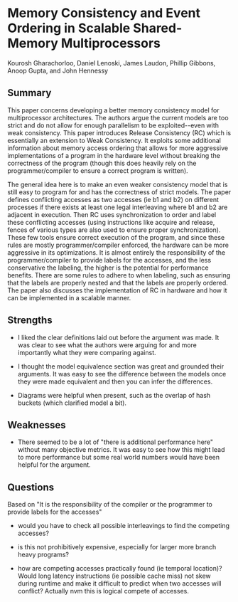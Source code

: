 # Memory Consistency and Event Ordering in Scalable Shared-Memory Multiprocessors
Kourosh Gharachorloo, Daniel Lenoski, James Laudon, Phillip Gibbons, Anoop Gupta, and John Hennessy

## Summary


This paper concerns developing a better memory consistency model for multiprocessor architectures. The authors argue the current models are too strict and do not allow for enough parallelism to be exploited--even with weak consistency. This paper introduces Release Consistency (RC) which is essentially an extension to Weak Consistency. It exploits some additional information about memory access ordering that allows for more aggressive implementations of a program in the hardware level without breaking the correctness of the program (though this does heavily rely on the programmer/compiler to ensure a correct program is written).

The general idea here is to make an even weaker consistency model that is still easy to program for and has the correctness of strict models. The paper defines conflicting accesses as two accesses (ie b1 and b2) on different processes if there exists at least one legal interleaving where b1 and b2 are adjacent in execution. Then RC uses synchronization to order and label these conflicting accesses (using instructions like acquire and release, fences of various types are also used to ensure proper synchronization). These few tools ensure correct execution of the program, and since these rules are mostly programmer/compiler enforced, the hardware can be more aggressive in its optimizations. It is almost entirely the responsibility of the programmer/compiler to provide labels for the accesses, and the less conservative the labeling, the higher is the potential for performance benefits. There are some rules to adhere to when labeling, such as ensuring that the labels are properly nested and that the labels are properly ordered. The paper also discusses the implementation of RC in hardware and how it can be implemented in a scalable manner.

## Strengths

- I liked the clear definitions laid out before the argument was made. It was clear to see what the authors were arguing for and more importantly what they were comparing against.

- I thought the model equivalence section was great and grounded their arguments. It was easy to see the difference between the models once they were made equivalent and then you can infer the differences.

- Diagrams were helpful when present, such as the overlap of hash buckets (which clarified model a bit).

## Weaknesses

- There seemed to be a lot of "there is additional performance here" without many objective metrics. It was easy to see how this might lead to more performance but some real world numbers would have been helpful for the argument.

## Questions

Based on "It is the responsibility of the compiler or the programmer to provide labels for the accesses"
- would you have to check all possible interleavings to find the competing accesses?
- is this not prohibitively expensive, especially for larger more branch heavy programs?

- how are competing accesses practically found (ie temporal location)? Would long latency instructions (ie possible cache miss) not skew during runtime and make it difficult to predict when two accesses will conflict? Actually nvm this is logical compete of accesses.
